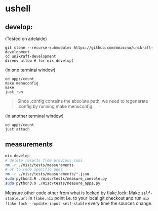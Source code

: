 # ushell

## develop:

(Tested on adelaide)

```shell
git clone --recurse-submodules https://github.com/mmisono/unikraft-development
cd unikraft-development
direnv allow # (or nix develop)
```

(in one terminal window)
```shell
cd apps/count
make menuconfig
make
just run
```

> Since .config contains the absolute path, we need to regenerate .config by running make menuconfig 

(in another terminal window)
```shell
cd apps/count
just attach
```

## measurements

```bash
nix develop 
# delete results from previous runs
rm -r ./misc/tests/measurements 
# or to redo specific ones
rm -r ./misc/tests/measurements/*.json
sudo python3.9 ./misc/tests/measure_console.py
sudo python3.9 ./misc/tests/measure_apps.py
```

Measure other code other from what is locked by flake.lock:
Make `self-stable.url` in `flake.nix` point i.e. to your local git checkout and run `nix flake lock --update-input self-stable` every time the sources change.
